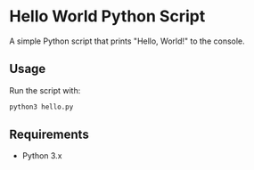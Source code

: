 # Hello World Python Script

A simple Python script that prints "Hello, World!" to the console.

## Usage

Run the script with:

```bash
python3 hello.py
```

## Requirements

- Python 3.x